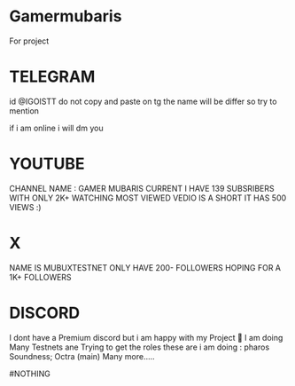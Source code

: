 # Gamermubaris
For project

# TELEGRAM
id @IGOISTT
do not copy and paste on tg 
the name will be differ 
so try to mention

if i am online i will dm you

 # YOUTUBE 
 CHANNEL NAME : GAMER MUBARIS 
 CURRENT I HAVE 139 SUBSRIBERS 
 WITH ONLY 2K+ WATCHING 
 MOST VIEWED VEDIO IS A SHORT
 IT HAS 500 VIEWS :)

# X 
NAME IS MUBUXTESTNET
ONLY HAVE 200- FOLLOWERS 
HOPING FOR A 1K+ FOLLOWERS

# DISCORD 
I dont have a Premium discord
but i am happy with my Project 🥹
 I am doing Many Testnets ane Trying to get the roles 
 these are i am doing : 
 pharos
 Soundness;
 Octra (main)
 Many more.....


#NOTHING
